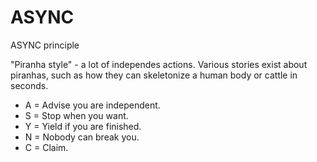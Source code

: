 # ASYNC
ASYNC principle

"Piranha style" - a lot of independes actions.
Various stories exist about piranhas, such as how they can skeletonize a human body or cattle in seconds.

- A = Advise you are independent.
- S = Stop when you want.
- Y = Yield if you are finished.
- N = Nobody can break you.
- C = Claim.


